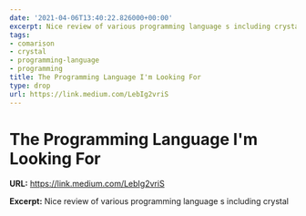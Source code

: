 ```yaml
---
date: '2021-04-06T13:40:22.826000+00:00'
excerpt: Nice review of various programming language s including crystal
tags:
- comarison
- crystal
- programming-language
- programming
title: The Programming Language I'm Looking For
type: drop
url: https://link.medium.com/LebIg2vriS
---
```


# The Programming Language I'm Looking For

**URL:** https://link.medium.com/LebIg2vriS

**Excerpt:** Nice review of various programming language s including crystal
